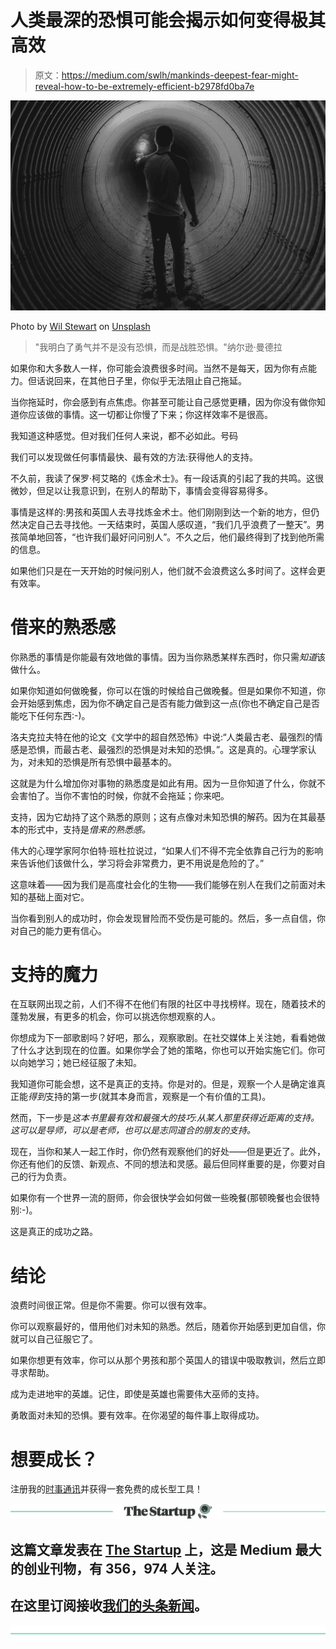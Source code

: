 # 人类最深的恐惧可能会揭示如何变得极其高效

> 原文：<https://medium.com/swlh/mankinds-deepest-fear-might-reveal-how-to-be-extremely-efficient-b2978fd0ba7e>

![](img/ba689cc588a7344c0f92eb85881a09c2.png)

Photo by [Wil Stewart](https://unsplash.com/photos/_XpHc4Qy-8k?utm_source=unsplash&utm_medium=referral&utm_content=creditCopyText) on [Unsplash](https://unsplash.com/search/photos/fear?utm_source=unsplash&utm_medium=referral&utm_content=creditCopyText)

> "我明白了勇气并不是没有恐惧，而是战胜恐惧。"纳尔逊·曼德拉

如果你和大多数人一样，你可能会浪费很多时间。当然不是每天，因为你有点能力。但话说回来，在其他日子里，你似乎无法阻止自己拖延。

当你拖延时，你会感到有点焦虑。你甚至可能让自己感觉更糟，因为你没有做你知道你应该做的事情。这一切都让你慢了下来；你这样效率不是很高。

我知道这种感觉。但对我们任何人来说，都不必如此。号码

我们可以发现做任何事情最快、最有效的方法:获得他人的支持。

不久前，我读了保罗·柯艾略的《炼金术士》。有一段话真的引起了我的共鸣。这很微妙，但足以让我意识到，在别人的帮助下，事情会变得容易得多。

事情是这样的:男孩和英国人去寻找炼金术士。他们刚刚到达一个新的地方，但仍然决定自己去寻找他。一天结束时，英国人感叹道，“我们几乎浪费了一整天”。男孩简单地回答，“也许我们最好问问别人”。不久之后，他们最终得到了找到他所需的信息。

如果他们只是在一天开始的时候问别人，他们就不会浪费这么多时间了。这样会更有效率。

# 借来的熟悉感

你熟悉的事情是你能最有效地做的事情。因为当你熟悉某样东西时，你只需*知道*该做什么。

如果你知道如何做晚餐，你可以在饿的时候给自己做晚餐。但是如果你不知道，你会开始感到焦虑，因为你不确定自己是否有能力做到这一点(你也不确定自己是否能吃下任何东西:-)。

洛夫克拉夫特在他的论文《文学中的超自然恐怖》中说:“人类最古老、最强烈的情感是恐惧，而最古老、最强烈的恐惧是对未知的恐惧。”。这是真的。心理学家认为，对未知的恐惧是所有恐惧中最基本的。

这就是为什么增加你对事物的熟悉度是如此有用。因为一旦你知道了什么，你就不会害怕了。当你不害怕的时候，你就不会拖延；你来吧。

支持，因为它劫持了这个熟悉的原则；这有点像对未知恐惧的解药。因为在其最基本的形式中，支持是*借来的熟悉感。*

伟大的心理学家阿尔伯特·班杜拉说过，“如果人们不得不完全依靠自己行为的影响来告诉他们该做什么，学习将会非常费力，更不用说是危险的了。”

这意味着——因为我们是高度社会化的生物——我们能够在别人在我们之前面对未知的基础上面对它。

当你看到别人的成功时，你会发现冒险而不受伤是可能的。然后，多一点自信，你对自己的能力更有信心。

# 支持的魔力

在互联网出现之前，人们不得不在他们有限的社区中寻找榜样。现在，随着技术的蓬勃发展，有更多的机会，你可以挑选你想观察的人。

你想成为下一部歌剧吗？好吧，那么，观察歌剧。在社交媒体上关注她，看看她做了什么才达到现在的位置。如果你学会了她的策略，你也可以开始实施它们。你可以向她学习；她已经征服了未知。

我知道你可能会想，这不是真正的支持。你是对的。但是，观察一个人是确定谁真正能*得到*支持的第一步(就其本身而言，观察是一个有价值的工具)。

然而，下一步是*这本书里最有效和最强大的技巧:从某人那里获得近距离的支持。这可以是导师，可以是老师，也可以是志同道合的朋友的支持。*

现在，当你和某人一起工作时，你仍然有观察他们的好处——但是更近了。此外，你还有他们的反馈、新观点、不同的想法和灵感。最后但同样重要的是，你要对自己的行为负责。

如果你有一个世界一流的厨师，你会很快学会如何做一些晚餐(那顿晚餐也会很特别:-)。

这是真正的成功之路。

# 结论

浪费时间很正常。但是你不需要。你可以很有效率。

你可以观察最好的，借用他们对未知的熟悉。然后，随着你开始感到更加自信，你就可以自己征服它了。

如果你想更有效率，你可以从那个男孩和那个英国人的错误中吸取教训，然后立即寻求帮助。

成为走进地牢的英雄。记住，即使是英雄也需要伟大巫师的支持。

勇敢面对未知的恐惧。要有效率。在你渴望的每件事上取得成功。

# 想要成长？

注册我的[时事通讯](http://eepurl.com/dAtfdv)并获得一套免费的成长型工具！

[![](img/308a8d84fb9b2fab43d66c117fcc4bb4.png)](https://medium.com/swlh)

## 这篇文章发表在 [The Startup](https://medium.com/swlh) 上，这是 Medium 最大的创业刊物，有 356，974 人关注。

## 在这里订阅接收[我们的头条新闻](http://growthsupply.com/the-startup-newsletter/)。

[![](img/b0164736ea17a63403e660de5dedf91a.png)](https://medium.com/swlh)